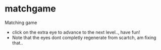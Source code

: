# matchgame
Matching game
  * click on the extra eye to advance to the next level.., have fun!
  * Note that the eyes dont completly regenerate from scartch, am fixing that..
